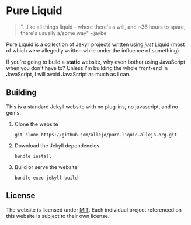 # Pure Liquid

> "...like all things liquid - where there's a will, and ~36 hours to spare, there's usually a/some way" ~jaybe

Pure Liquid is a collection of Jekyll projects written using *just* Liquid (most of which were allegedly written while under the influence of something).

If you're going to build a **static** website, why even bother using JavaScript when you don't have to? Unless I'm building the whole front-end in JavaScript, I will avoid JavaScript as much as I can.

## Building

This is a standard Jekyll website with no plug-ins, no javascript, and no gems.

1. Clone the website
   ```
   git clone https://github.com/allejo/pure-liquid.allejo.org.git
   ```
1. Download the Jekyll dependencies
   ```
   bundle install
   ```
1. Build or serve the website
   ```
   bundle exec jekyll build
   ```

## License

The website is licensed under [MIT](./LICENSE.md). Each individual project referenced on this website is subject to their own license.
